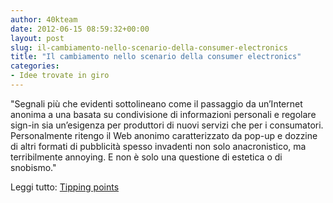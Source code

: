 ```yaml
---
author: 40kteam
date: 2012-06-15 08:59:32+00:00
layout: post
slug: il-cambiamento-nello-scenario-della-consumer-electronics
title: "Il cambiamento nello scenario della consumer electronics"
categories:
- Idee trovate in giro
---
```


"Segnali più che evidenti sottolineano come il passaggio da un’Internet anonima a una basata su condivisione di informazioni personali e regolare sign-in sia un’esigenza per produttori di nuovi servizi che per i consumatori. Personalmente ritengo il Web anonimo caratterizzato da pop-up e dozzine di altri formati di pubblicità spesso invadenti non solo anacronistico, ma terribilmente annoying. E non è solo una questione di estetica o di snobismo."

Leggi tutto: [Tipping points](http://smaruzzi.com/2012/06/14/tipping-points/)
